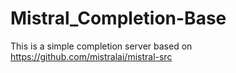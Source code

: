 # Mistral_Completion-Base
This is a simple completion server based on https://github.com/mistralai/mistral-src
